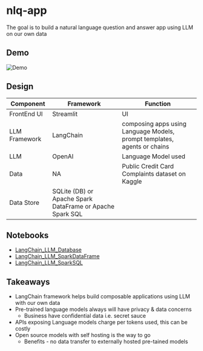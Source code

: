 # nlq-app

The goal is to build a natural language question and answer app using LLM on our own data

## Demo

![Demo](img/llm_demo.gif)

## Design

| Component     | Framework                                                 | Function                                                                 |
| ------------- | --------------------------------------------------------- | ------------------------------------------------------------------------ |
| FrontEnd UI   | Streamlit                                                 | UI                                                                       |
| LLM Framework | LangChain                                                 | composing apps using Language Models, prompt templates, agents or chains |
| LLM           | OpenAI                                                    | Language Model used                                                      |
| Data          | NA                                                        | Public Credit Card Complaints dataset on Kaggle                          |
| Data Store    | SQLite (DB) or Apache Spark DataFrame or Apache Spark SQL |

## Notebooks

- [LangChain_LLM_Database](notebook/LLMs%20with%20SQL.ipynb)
- [LangChain_LLM_SparkDataFrame](notebook/LangChain_LLM_SparkDataFrame.ipynb)
- [LangChain_LLM_SparkSQL](notebook/LangChain_LLM_SparkSQL.ipynb)

## Takeaways

- LangChain framework helps build composable applications using LLM with our own data
- Pre-trained language models always will have privacy & data concerns
  - Business have confidential data i.e. secret sauce
- APIs exposing Language models charge per tokens used, this can be costly
- Open source models with self hosting is the way to go
  - Benefits - no data transfer to externally hosted pre-tained models
